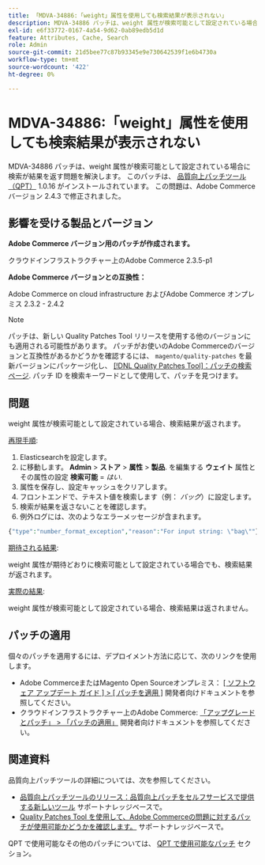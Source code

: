 ```yaml
---
title: 「MDVA-34886:「weight」属性を使用しても検索結果が表示されない」
description: MDVA-34886 パッチは、weight 属性が検索可能として設定されている場合に検索が結果を返す問題を解決します。 このパッチは、[Quality Patches Tool （QPT） ] （/help/announcements/adobe-commerce-announcements/magento-quality-patches-released-new-tool-to-self-serve-quality-patches.md） 1.0.16 がインストールされている場合に利用できます。 この問題は、Adobe Commerce バージョン 2.4.3 で修正されました。
exl-id: e6f33772-0167-4a54-9d62-0ab89edb5d1d
feature: Attributes, Cache, Search
role: Admin
source-git-commit: 21d5bee77c87b93345e9e730642539f1e6b4730a
workflow-type: tm+mt
source-wordcount: '422'
ht-degree: 0%

---
```


# MDVA-34886:「weight」属性を使用しても検索結果が表示されない

MDVA-34886 パッチは、weight 属性が検索可能として設定されている場合に検索が結果を返す問題を解決します。 このパッチは、 [品質向上パッチツール（QPT）](/help/announcements/adobe-commerce-announcements/magento-quality-patches-released-new-tool-to-self-serve-quality-patches.md) 1.0.16 がインストールされています。 この問題は、Adobe Commerce バージョン 2.4.3 で修正されました。

## 影響を受ける製品とバージョン

**Adobe Commerce バージョン用のパッチが作成されます。**

クラウドインフラストラクチャー上のAdobe Commerce 2.3.5-p1

**Adobe Commerce バージョンとの互換性：**

Adobe Commerce on cloud infrastructure およびAdobe Commerce オンプレミス 2.3.2 - 2.4.2

>[!NOTE]
>
>パッチは、新しい Quality Patches Tool リリースを使用する他のバージョンにも適用される可能性があります。 パッチがお使いのAdobe Commerceのバージョンと互換性があるかどうかを確認するには、 `magento/quality-patches` を最新バージョンにパッケージ化し、 [[!DNL Quality Patches Tool]：パッチの検索ページ](https://devdocs.magento.com/quality-patches/tool.html#patch-grid). パッチ ID を検索キーワードとして使用して、パッチを見つけます。

## 問題

weight 属性が検索可能として設定されている場合、検索結果が返されます。

<u>再現手順</u>:

1. Elasticsearchを設定します。
1. に移動します。 **Admin** > **ストア** > **属性** > **製品**. を編集する **ウェイト** 属性とその属性の設定 **検索可能** = *はい*.
1. 属性を保存し、設定キャッシュをクリアします。
1. フロントエンドで、テキスト値を検索します（例： *バッグ*）に設定します。
1. 検索が結果を返さないことを確認します。
1. 例外ログには、次のようなエラーメッセージが含まれます。

```php
{"type":"number_format_exception","reason":"For input string: \"bag\""}
```

<u>期待される結果</u>:

weight 属性が期待どおりに検索可能として設定されている場合でも、検索結果が返されます。

<u>実際の結果</u>:

weight 属性が検索可能として設定されている場合、検索結果は返されません。

## パッチの適用

個々のパッチを適用するには、デプロイメント方法に応じて、次のリンクを使用します。

* Adobe CommerceまたはMagento Open Sourceオンプレミス： [[ ソフトウェア アップデート ガイド ] > [ パッチを適用 ]](https://devdocs.magento.com/guides/v2.4/comp-mgr/patching/mqp.html) 開発者向けドキュメントを参照してください。
* クラウドインフラストラクチャー上のAdobe Commerce: [「アップグレードとパッチ」 > 「パッチの適用」](https://devdocs.magento.com/cloud/project/project-patch.html) 開発者向けドキュメントを参照してください。

## 関連資料

品質向上パッチツールの詳細については、次を参照してください。

* [品質向上パッチツールのリリース：品質向上パッチをセルフサービスで提供する新しいツール](/help/announcements/adobe-commerce-announcements/magento-quality-patches-released-new-tool-to-self-serve-quality-patches.md) サポートナレッジベースで。
* [Quality Patches Tool を使用して、Adobe Commerceの問題に対するパッチが使用可能かどうかを確認します。](/help/support-tools/patches-available-in-qpt-tool/check-patch-for-magento-issue-with-magento-quality-patches.md) サポートナレッジベースで。

QPT で使用可能なその他のパッチについては、 [QPT で使用可能なパッチ](https://support.magento.com/hc/en-us/sections/360010506631-Patches-available-in-QPT-tool-) セクション。
